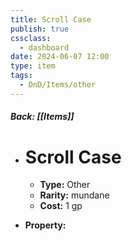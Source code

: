 ```yaml
---
title: Scroll Case
publish: true
cssclass:
  - dashboard
date: 2024-06-07 12:00
type: item
tags:
  - DnD/Items/other
---
```


##### Back: [[Items]]

- # Scroll Case

    - **Type:** Other
    - **Rarity:** mundane
    - **Cost:** 1 gp
- **Property:** 




